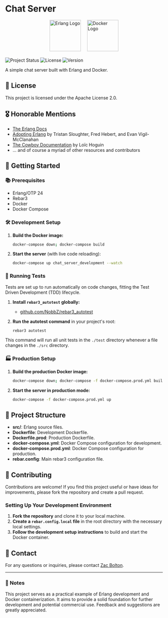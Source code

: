 # Chat Server

<div style="display: flex; justify-content: center; align-items: center; gap: 20px; margin-bottom: 20px">
  <img src="https://www.erlang.org/favicon.ico" alt="Erlang Logo" style="width: 100px; height: auto;"/>
  <img src="https://www.docker.com/wp-content/uploads/2022/03/Moby-logo.png" alt="Docker Logo" style="width: 100px; height: auto;"/>
</div>

![Project Status](https://img.shields.io/badge/status-in%20development-yellow)
![License](https://img.shields.io/badge/license-Apache%202.0-blue)
![Version](https://img.shields.io/badge/version-0.1.0-blue)

A simple chat server built with Erlang and Docker.

## 📝 License

This project is licensed under the Apache License 2.0.

## 🎖️ Honorable Mentions

- [The Erlang Docs](https://www.erlang.org/)
- [Adopting Erlang](https://adoptingerlang.org/) by Tristan Sloughter, Fred
  Hebert, and Evan Vigil-McClanahan
- [The Cowboy Documentation](https://ninenines.eu/docs/en/cowboy/2.9/guide/) by
  Loïc Hoguin
- ... and of course a myriad of other resources and contributors

## 🚀 Getting Started

### 📚 Prerequisites

- Erlang/OTP 24
- Rebar3
- Docker
- Docker Compose

### 🛠️ Development Setup

1. **Build the Docker image:**

   ```sh
   docker-compose down; docker-compose build
   ```

2. **Start the server** (with live code reloading):
   ```sh
   docker-compose up chat_server_development --watch
   ```

### 🧪 Running Tests

Tests are set up to run automatically on code changes, fitting the Test Driven
Development (TDD) lifecycle.

1. **Install `rebar3_autotest` globally:**

   - [github.com/NobbZ/rebar3_autotest](https://github.com/NobbZ/rebar3_autotest)

2. **Run the autotest command** in your project's root:
   ```sh
   rebar3 autotest
   ```

This command will run all unit tests in the `./test` directory whenever a file
changes in the `./src` directory.

### 🏭 Production Setup

1. **Build the production Docker image:**

   ```sh
   docker-compose down; docker-compose -f docker-compose.prod.yml build
   ```

2. **Start the server in production mode:**
   ```sh
   docker-compose -f docker-compose.prod.yml up
   ```

## 📂 Project Structure

- **src/**: Erlang source files.
- **Dockerfile**: Development Dockerfile.
- **Dockerfile.prod**: Production Dockerfile.
- **docker-compose.yml**: Docker Compose configuration for development.
- **docker-compose.prod.yml**: Docker Compose configuration for production.
- **rebar.config**: Main rebar3 configuration file.

## 🤝 Contributing

Contributions are welcome! If you find this project useful or have ideas for
improvements, please fork the repository and create a pull request.

### Setting Up Your Development Environment

1. **Fork the repository** and clone it to your local machine.
2. **Create a `rebar.config.local` file** in the root directory with the
   necessary local settings.
3. **Follow the development setup instructions** to build and start the
   Docker container.

## 📧 Contact

For any questions or inquiries, please contact [Zac Bolton](mailto:zacbolton2129@gmail.com).

---

### 📝 Notes

This project serves as a practical example of Erlang development and Docker
containerization. It aims to provide a solid foundation for further development
and potential commercial use. Feedback and suggestions are greatly appreciated.
